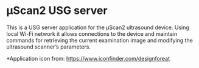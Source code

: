 μScan2 USG server
=================

This is a USG server application for the μScan2 ultrasound device. Using local 
Wi-Fi network it allows connections to the device and maintain commands for 
retrieving the current examination image and modifying the ultrasound scanner’s 
parameters.


*Application icon from: https://www.iconfinder.com/designforeat

